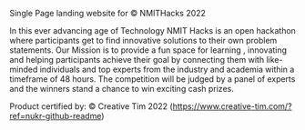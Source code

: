 Single Page landing website for © NMITHacks 2022

In this ever advancing age of Technology NMIT Hacks is an open hackathon where participants get to find innovative solutions to their own problem statements. Our Mission is to provide a fun space for learning , innovating and helping participants achieve their goal by connecting them with like-minded individuals and top experts from the industry and academia within a timeframe of 48 hours. The competition will be judged by a panel of experts and the winners stand a chance to win exciting cash prizes.



Product certified by: © Creative Tim 2022  (https://www.creative-tim.com/?ref=nukr-github-readme)
